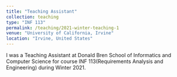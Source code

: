 ```yaml
---
title: "Teaching Assistant"
collection: teaching
type: "INF 113"
permalink: /teaching/2021-winter-teaching-1
venue: "University of California, Irvine"
location: "Irvine, United States"
---
```


I was a Teaching Assistant at Donald Bren School of Informatics and Computer Science for course INF 113(Requirements Analysis and Engineering) during Winter 2021.


